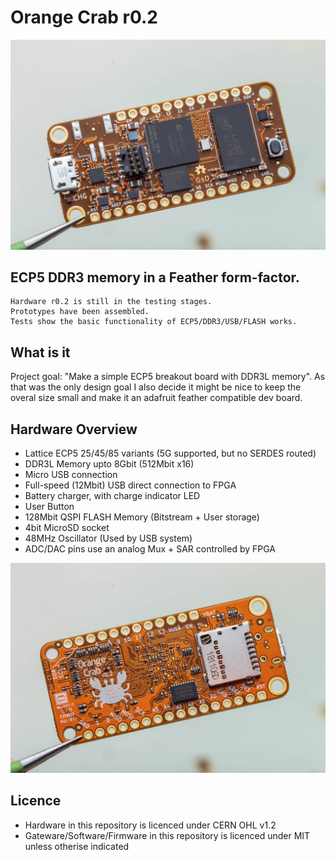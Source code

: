 # Orange Crab r0.2

![Front Photo](../../documentation/images/OrangeCrab_r0.2_front.jpeg "Front Photo")

## ECP5 DDR3 memory in a Feather form-factor.

	Hardware r0.2 is still in the testing stages.
    Prototypes have been assembled.
    Tests show the basic functionality of ECP5/DDR3/USB/FLASH works.

## What is it
Project goal: "Make a simple ECP5 breakout board with DDR3L memory". As that was the only design goal I also decide it might be nice to keep the overal size small and make it an adafruit feather compatible dev board.


## Hardware Overview
* Lattice ECP5 25/45/85 variants (5G supported, but no SERDES routed)
* DDR3L Memory upto 8Gbit (512Mbit x16)
* Micro USB connection
* Full-speed (12Mbit) USB direct connection to FPGA
* Battery charger, with charge indicator LED
* User Button 
* 128Mbit QSPI FLASH Memory (Bitstream + User storage)
* 4bit MicroSD socket
* 48MHz Oscillator (Used by USB system)
* ADC/DAC pins use an analog Mux + SAR controlled by FPGA



![Back Photo](../../documentation/images/OrangeCrab_r0.2_back.jpeg "Back Photo")

## Licence

 * Hardware in this repository is licenced under CERN OHL v1.2
 * Gateware/Software/Firmware in this repository is licenced under MIT unless otherise indicated

